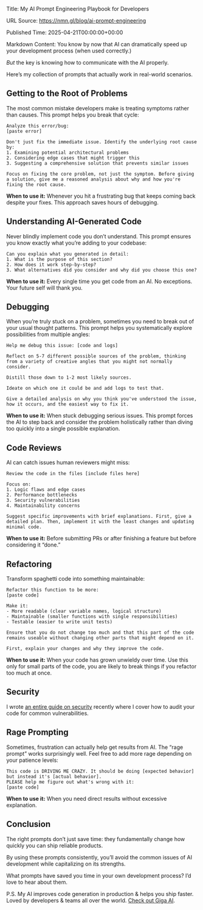Title: My AI Prompt Engineering Playbook for Developers

URL Source: https://nmn.gl/blog/ai-prompt-engineering

Published Time: 2025-04-21T00:00:00+00:00

Markdown Content:
You know by now that AI can dramatically speed up your development process (when used correctly.)

_But_ the key is knowing how to communicate with the AI properly.

Here’s my collection of prompts that actually work in real-world scenarios.

Getting to the Root of Problems
-------------------------------

The most common mistake developers make is treating symptoms rather than causes. This prompt helps you break that cycle:

```
Analyze this error/bug:
[paste error]

Don't just fix the immediate issue. Identify the underlying root cause by:
1. Examining potential architectural problems
2. Considering edge cases that might trigger this
3. Suggesting a comprehensive solution that prevents similar issues

Focus on fixing the core problem, not just the symptom. Before giving a solution, give me a reasoned analysis about why and how you're fixing the root cause.
```

**When to use it:** Whenever you hit a frustrating bug that keeps coming back despite your fixes. This approach saves hours of debugging.

Understanding AI-Generated Code
-------------------------------

Never blindly implement code you don’t understand. This prompt ensures you know exactly what you’re adding to your codebase:

```
Can you explain what you generated in detail:
1. What is the purpose of this section?
2. How does it work step-by-step?
3. What alternatives did you consider and why did you choose this one?
```

**When to use it:** Every single time you get code from an AI. No exceptions. Your future self will thank you.

Debugging
---------

When you’re truly stuck on a problem, sometimes you need to break out of your usual thought patterns. This prompt helps you systematically explore possibilities from multiple angles:

```
Help me debug this issue: [code and logs]

Reflect on 5-7 different possible sources of the problem, thinking from a variety of creative angles that you might not normally consider. 

Distill those down to 1-2 most likely sources.

Ideate on which one it could be and add logs to test that.

Give a detailed analysis on why you think you've understood the issue, how it occurs, and the easiest way to fix it.
```

**When to use it:** When stuck debugging serious issues. This prompt forces the AI to step back and consider the problem holistically rather than diving too quickly into a single possible explanation.

Code Reviews
------------

AI can catch issues human reviewers might miss:

```
Review the code in the files [include files here]

Focus on:
1. Logic flaws and edge cases
2. Performance bottlenecks
3. Security vulnerabilities
4. Maintainability concerns

Suggest specific improvements with brief explanations. First, give a detailed plan. Then, implement it with the least changes and updating minimal code.
```

**When to use it:** Before submitting PRs or after finishing a feature but before considering it “done.”

Refactoring
-----------

Transform spaghetti code into something maintainable:

```
Refactor this function to be more:
[paste code]

Make it:
- More readable (clear variable names, logical structure)
- Maintainable (smaller functions with single responsibilities)
- Testable (easier to write unit tests)

Ensure that you do not change too much and that this part of the code remains useable without changing other parts that might depend on it.

First, explain your changes and why they improve the code. 
```

**When to use it:** When your code has grown unwieldy over time. Use this only for small parts of the code, you are likely to break things if you refactor too much at once.

Security
--------

I wrote [an entire guide on security](https://nmn.gl/blog/vibe-security-checklist) recently where I cover how to audit your code for common vulnerabilities.

Rage Prompting
--------------

Sometimes, frustration can actually help get results from AI. The “rage prompt” works surprisingly well. Feel free to add more rage depending on your patience levels:

```
This code is DRIVING ME CRAZY. It should be doing [expected behavior] but instead it's [actual behavior]. 
PLEASE help me figure out what's wrong with it:
[paste code]
```

**When to use it:** When you need direct results without excessive explanation.

Conclusion
----------

The right prompts don’t just save time: they fundamentally change how quickly you can ship reliable products.

By using these prompts consistently, you’ll avoid the common issues of AI development while capitalizing on its strengths.

What prompts have saved you time in your own development process? I’d love to hear about them.

P.S. My AI improves code generation in production & helps you ship faster. Loved by developers & teams all over the world. [Check out Giga AI](https://gigamind.dev/).
